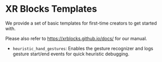# XR Blocks Templates

We provide a set of basic templates for first-time creators to get started with.

Please also refer to https://xrblocks.github.io/docs/ for our manual.

- `heuristic_hand_gestures`: Enables the gesture recognizer and logs gesture
  start/end events for quick heuristic debugging.
